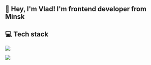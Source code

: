 <h2>👋 Hey, I'm Vlad! I'm frontend developer from Minsk </h2>
<h2>💻 Tech stack</h2>
<p>
    <img src="https://skillicons.dev/icons?i=react,javascript,html,css,gulp" />
</p>
<p>
    <img src="https://skillicons.dev/icons?i=cpp,qt,express,scss" />
</p>
